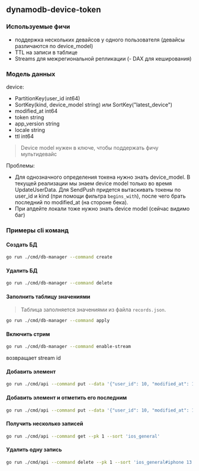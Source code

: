 ## dynamodb-device-token

### Используемые фичи
- поддержка нескольких девайсов у одного пользователя (девайсы различаются по device_model)
- TTL на записи в таблице
- Streams для межрегиональной репликации
(- DAX для кеширования)


### Модель данных

device:
- PartitionKey(user_id int64)
- SortKey(kind, device_model string) или SortKey("latest_device")
- modified_at int64
- token string
- app_version string
- locale string
- ttl int64

> Device model нужен в ключе, чтобы поддержать фичу мультидевайс

Проблемы:
- Для однозначного определения токена нужно знать device_model. В текущей реализации мы знаем device model только во время UpdateUserData. Для SendPush придется вытаскивать токены по user_id и kind (при помощи фильтра `begins_with`), после чего 
брать последний по modified_at (на стороне бека).
- При апдейте локали тоже нужно знать device model (сейчас видимо баг)

### Примеры cli команд

#### Создать БД

```bash
go run ./cmd/db-manager --command create
```

#### Удалить БД

```bash
go run ./cmd/db-manager --command delete
```

#### Заполнить таблицу значениями

> Таблица заполняется значениями из файла `records.json`.

```bash
go run ./cmd/db-manager --command apply
```

#### Включить стрим
```bash
go run ./cmd/db-manager --command enable-stream
```

возвращает stream id

#### Добавить элемент

```bash
go run ./cmd/api --command put --data '{"user_id": 10, "modified_at": 12345, "kind": "android_general", "device_model": "redmi note 5", "token": "AAA-BBB-CCC-DDDEF", "app_version": "", "locale": "ru"}'
```

#### Добавить элемент и отметить его последним
```bash
go run ./cmd/api --command put --data '{"user_id": 10, "modified_at": 12345, "kind": "android_general", "device_model": "redmi note 5", "token": "AAA-BBB-CCC-DDDEF", "app_version": "", "locale": "ru", "latest": true}'
```

#### Получить несколько записей
```bash
go run ./cmd/api --command get --pk 1 --sort 'ios_general'
```

#### Удалить одну запись
```bash
go run ./cmd/api --command delete --pk 1 --sort 'ios_general#iphone 13'
```